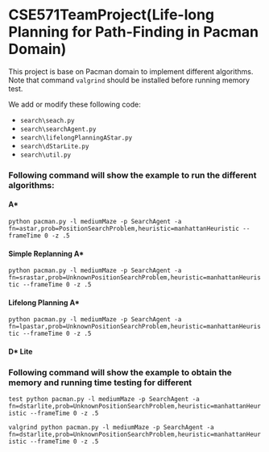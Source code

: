 # CSE571TeamProject(Life-long Planning for Path-Finding in Pacman Domain)

This project is base on Pacman domain to implement different algorithms. Note that command `valgrind` should be installed before running memory test.

We add or modify these following code:

* `search\seach.py`
* `search\searchAgent.py`
* `search\lifelongPlanningAStar.py`
* `search\dStarLite.py`
* `search\util.py`

### Following command will show the example to run the different algorithms:

#### A*
`python pacman.py -l mediumMaze -p SearchAgent -a fn=astar,prob=PositionSearchProblem,heuristic=manhattanHeuristic --frameTime 0 -z .5`

#### Simple Replanning A*

`python pacman.py -l mediumMaze -p SearchAgent -a fn=srastar,prob=UnknownPositionSearchProblem,heuristic=manhattanHeuristic --frameTime 0 -z .5`

#### Lifelong Planning A*

`python pacman.py -l mediumMaze -p SearchAgent -a fn=lpastar,prob=UnknownPositionSearchProblem,heuristic=manhattanHeuristic --frameTime 0 -z .5`

#### D* Lite

### Following command will show the example to obtain the memory and running time testing for different 

`test python pacman.py -l mediumMaze -p SearchAgent -a fn=dstarlite,prob=UnknownPositionSearchProblem,heuristic=manhattanHeuristic --frameTime 0 -z .5`

`valgrind python pacman.py -l mediumMaze -p SearchAgent -a fn=dstarlite,prob=UnknownPositionSearchProblem,heuristic=manhattanHeuristic --frameTime 0 -z .5`
